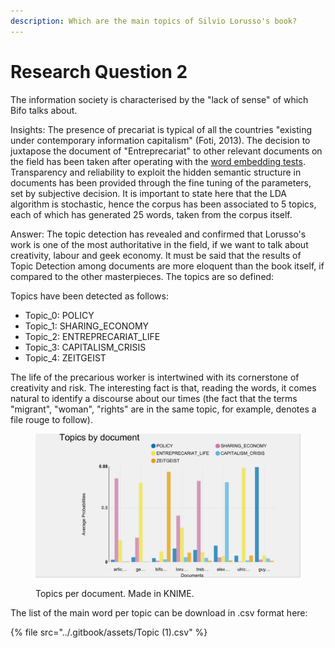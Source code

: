 ```yaml
---
description: Which are the main topics of Silvio Lorusso's book?
---
```


# Research Question 2

The information society is characterised by the "lack of sense" of which Bifo talks about.

Insights: The presence of precariat is typical of all the countries "existing under contemporary information capitalism" (Foti, 2013). The decision to juxtapose the document of "Entreprecariat" to other relevant documents on the field has been taken after operating with the [word embedding tests](../distant-reading.md). Transparency and reliability to exploit the hidden semantic structure in documents has been provided through the fine tuning of the parameters, set by subjective decision. It is important to state here that the LDA algorithm is stochastic, hence the corpus has been associated to 5 topics, each of which has generated 25 words, taken from the corpus itself.&#x20;

Answer: The topic detection has revealed and confirmed that Lorusso's work is one of the most authoritative in the field, if we want to talk about creativity, labour and geek economy. It must be said that the results of Topic Detection among documents are more eloquent than the book itself, if compared to the other masterpieces. The topics are so defined:

Topics have been detected as follows:

* Topic\_0: POLICY
* Topic\_1: SHARING\_ECONOMY
* Topic\_2: ENTREPRECARIAT\_LIFE
* Topic\_3: CAPITALISM\_CRISIS
* Topic\_4: ZEITGEIST

The life of the precarious worker is intertwined with its cornerstone of creativity and risk. The interesting fact is that, reading the words, it comes natural to identify a discourse about our times (the fact that the terms "migrant", "woman", "rights" are in the same topic, for example, denotes a file rouge to follow).

<figure><img src="https://raw.githubusercontent.com/Entreprecariat/Entreprecariat/main/.gitbook/assets/TopicsByDocument.JPG" alt=""><figcaption><p>Topics per document. Made in KNIME.</p></figcaption></figure>

The list of the main word per topic can be download in .csv format here:

{% file src="../.gitbook/assets/Topic (1).csv" %}
